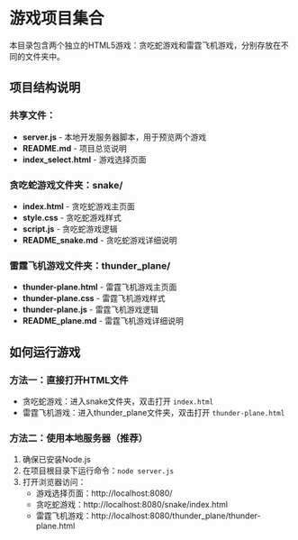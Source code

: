 # 游戏项目集合

本目录包含两个独立的HTML5游戏：贪吃蛇游戏和雷霆飞机游戏，分别存放在不同的文件夹中。

## 项目结构说明

### 共享文件：
- **server.js** - 本地开发服务器脚本，用于预览两个游戏
- **README.md** - 项目总览说明
- **index_select.html** - 游戏选择页面

### 贪吃蛇游戏文件夹：**snake/**
- **index.html** - 贪吃蛇游戏主页面
- **style.css** - 贪吃蛇游戏样式
- **script.js** - 贪吃蛇游戏逻辑
- **README_snake.md** - 贪吃蛇游戏详细说明

### 雷霆飞机游戏文件夹：**thunder_plane/**
- **thunder-plane.html** - 雷霆飞机游戏主页面
- **thunder-plane.css** - 雷霆飞机游戏样式
- **thunder-plane.js** - 雷霆飞机游戏逻辑
- **README_plane.md** - 雷霆飞机游戏详细说明

## 如何运行游戏

### 方法一：直接打开HTML文件
- 贪吃蛇游戏：进入snake文件夹，双击打开 `index.html`
- 雷霆飞机游戏：进入thunder_plane文件夹，双击打开 `thunder-plane.html`

### 方法二：使用本地服务器（推荐）
1. 确保已安装Node.js
2. 在项目根目录下运行命令：`node server.js`
3. 打开浏览器访问：
   - 游戏选择页面：http://localhost:8080/
   - 贪吃蛇游戏：http://localhost:8080/snake/index.html
   - 雷霆飞机游戏：http://localhost:8080/thunder_plane/thunder-plane.html